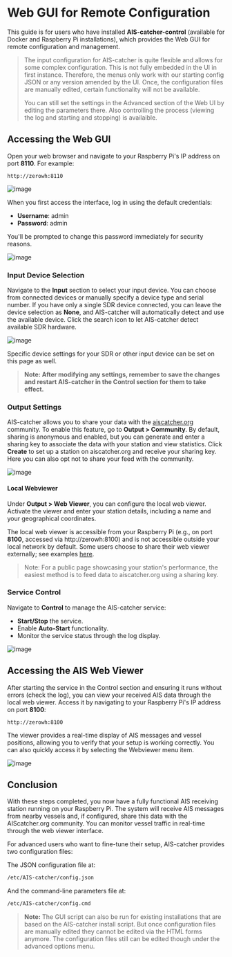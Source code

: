 # Web GUI for Remote Configuration

This guide is for users who have installed **AIS-catcher-control** (available for Docker and Raspberry Pi installations), which provides the Web GUI for remote configuration and management.

> The input configuration for AIS-catcher is quite flexible and allows for some complex configuration. This is not fully embedded in the UI in first instance. Therefore, the menus only work with our starting config JSON or any version amended by 
> the UI. Once, the configuration files are manually edited, certain functionality will not be available.
>
> You can still set the settings in the Advanced section of the Web UI by editing the parameters there. Also controlling the process (viewing the log and starting and stopping) is availaible. 


## Accessing the Web GUI


Open your web browser and navigate to your Raspberry Pi's IP address on port **8110**. For example:
```
http://zerowh:8110
```

![image](https://github.com/user-attachments/assets/1fe942d2-dd3a-4116-99e8-f88f2de4ed14)


When you first access the interface, log in using the default credentials:

-  **Username**: admin
-  **Password**: admin

You'll be prompted to change this password immediately for security reasons.

![image](https://github.com/user-attachments/assets/aea1eb3b-0344-47a9-8b4f-8ddd77ecdeb0)


### Input Device Selection

Navigate to the **Input** section to select your input device. You can choose from connected devices or manually specify a device type and serial number. If you have only a single SDR device connected, you can leave the device selection as **None**, and AIS-catcher will automatically detect and use the available device. Click the search icon to let AIS-catcher detect available SDR hardware.

![image](https://github.com/user-attachments/assets/83cc4f88-7d76-49db-b126-e62a2b652663)

Specific device settings for your SDR or other input device can be set on this page as well. 


> **Note: After modifying any settings, remember to save the changes and restart AIS-catcher in the Control section for them to take effect.**
    
### Output Settings

AIS-catcher allows you to share your data with the [aiscatcher.org](https://aiscatcher.org) community. To enable this feature, go to **Output > Community**. By default, sharing is anonymous and enabled, but you can generate and enter a sharing key to associate the data with your station and view statistics. Click **Create** to set up a station on aiscatcher.org and receive your sharing key. Here you can also opt not to share your feed with the community.

![image](https://github.com/user-attachments/assets/9f032bea-784f-465a-93f4-003a5fd7f587)

#### Local Webviewer

Under **Output > Web Viewer**, you can configure the local web viewer. Activate the viewer and enter your station details, including a name and your geographical coordinates.

The local web viewer is accessible from your Raspberry Pi (e.g., on port **8100**, accessed via http://zerowh:8100) and is not accessible outside your local network by default. Some users choose to share their web viewer externally; see examples [here](https://aiscatcher.org/dashboards).

> Note: For a public page showcasing your station's performance, the easiest method is to feed data to aiscatcher.org using a sharing key.

### Service Control
Navigate to **Control** to manage the AIS-catcher service:

- **Start/Stop** the service.
- Enable **Auto-Start** functionality.
- Monitor the service status through the log display.
    
![image](https://github.com/user-attachments/assets/abf29893-0567-4b94-9354-e0630cc6f9fc)


## Accessing the AIS Web Viewer

After starting the service in the Control section and ensuring it runs without errors (check the log), you can view your received AIS data through the local web viewer. Access it by navigating to your Raspberry Pi's IP address on port **8100**:
```
http://zerowh:8100
```
The viewer provides a real-time display of AIS messages and vessel positions, allowing you to verify that your setup is working correctly. You can also quickly access it by selecting the Webviewer menu item.

![image](https://github.com/user-attachments/assets/1762ee88-e8b0-47a3-b50a-1ca2a7b42acb)

## Conclusion

With these steps completed, you now have a fully functional AIS receiving station running on your Raspberry Pi. The system will receive AIS messages from nearby vessels and, if configured, share this data with the AIScatcher.org community. You can monitor vessel traffic in real-time through the web viewer interface.

For advanced users who want to fine-tune their setup, AIS-catcher provides two configuration files:

The JSON configuration file at:
```bash
/etc/AIS-catcher/config.json
```

And the command-line parameters file at:
```bash
/etc/AIS-catcher/config.cmd
```

> **Note:** The GUI script can also be run for existing installations that are based on the AIS-catcher install script. But once configuration files are manually edited they cannot be edited via the HTML forms anymore. The configuration files still can be edited though under the advanced options menu. 
